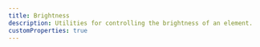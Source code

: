 ```yaml
---
title: Brightness
description: Utilities for controlling the brightness of an element.
customProperties: true
---
```

<div>
    <table-utility prefix="brightness" property="brightness" attribute="filter" custom-property="brightness"></table-utility>
</div>